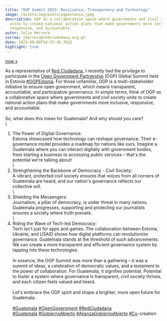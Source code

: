 ```yaml
---
title: "OGP Summit 2023: Resilience, Transparency and Technology"
image: /assets/img/posts/ogpestonia.jpeg
description: OGP as a collaborative space where governments and civil society
  unite to create national action plans that make governments more inclusive,
  responsive, and accountable.
autor: Julio Herrera
correo: jherrera@redciudadana.org.gt
date: 2023-09-08T14:37:30.762Z
highlight: true
---
```

[now •](https://www.linkedin.com/in/julio-herrera-toledo-gt?miniProfileUrn=urn%3Ali%3Afs_miniProfile%3AACoAAANaOfQBnZWYGG75w5XqTFwwLQPV2F2dP18)

As a representative of [Red Ciudadana](https://www.linkedin.com/company/red-ciudadana/), I recently had the privilege to participate in the [Open Government Partnership](https://www.linkedin.com/company/open-government-partnership/) (OGP) Global Summit held in Estonia [\#OGPEstonia](https://www.linkedin.com/feed/hashtag/?keywords=ogpestonia&highlightedUpdateUrns=urn%3Ali%3Aactivity%3A7105921770070642688). For those unfamiliar, OGP is a multi-stakeholder initiative to ensure open government, which means transparent, accountable, and participative governance. In simple terms, think of OGP as a collaborative space where governments and civil society unite to create national action plans that make governments more inclusive, responsive, and accountable.\
\
So, what does this mean for Guatemala? And why should you care?\
\
1. The Power of Digital Governance:\
Estonia showcased how technology can reshape governance. Their e-governance model provides a roadmap for nations like ours. Imagine a Guatemala where you can interact digitally with government bodies, from starting a business to accessing public services – that's the potential we're talking about!\
\
2. Strengthening the Backbone of Democracy - Civil Society:\
A vibrant, protected civil society ensures that voices from all corners of Guatemala are heard, and our nation's governance reflects our collective will.\
\
3. Shielding the Messengers:\
Journalism, a pillar of democracy, is under threat in many nations. Guatemala progresses, supporting and protecting our journalists ensures a society where truth prevails.\
\
4. Riding the Wave of Tech-led Democracy:\
Tech isn't just for apps and games. The collaboration between Estonia, Ukraine, and USAID shows how digital platforms can revolutionize governance. Guatemala stands at the threshold of such advancements. We can create a more transparent and efficient governance system by tapping into these technologies.\
\
In essence, the OGP Summit was more than a gathering – it was a summit of ideas, a celebration of democratic values, and a testament to the power of collaboration. For Guatemala, it signifies potential. Potential to foster a system where governance is transparent, civil society thrives, and each citizen feels valued and heard.\
\
Let's embrace the OGP spirit and shape a brighter, more open future for Guatemala.\
\
[\#Guatemala](https://www.linkedin.com/feed/hashtag/?keywords=guatemala&highlightedUpdateUrns=urn%3Ali%3Aactivity%3A7105921770070642688) [\#OpenGovernment](https://www.linkedin.com/feed/hashtag/?keywords=opengovernment&highlightedUpdateUrns=urn%3Ali%3Aactivity%3A7105921770070642688) [\#RedCiudadana](https://www.linkedin.com/feed/hashtag/?keywords=redciudadana&highlightedUpdateUrns=urn%3Ali%3Aactivity%3A7105921770070642688)\
[\#Guatemala](https://www.linkedin.com/feed/hashtag/?keywords=guatemala&highlightedUpdateUrns=urn%3Ali%3Aactivity%3A7105921770070642688) [\#GobiernoAbierto](https://www.linkedin.com/feed/hashtag/?keywords=gobiernoabierto&highlightedUpdateUrns=urn%3Ali%3Aactivity%3A7105921770070642688) [\#AlianzaGobiernoAbierto](https://www.linkedin.com/feed/hashtag/?keywords=alianzagobiernoabierto&highlightedUpdateUrns=urn%3Ali%3Aactivity%3A7105921770070642688) [\#Co](https://www.linkedin.com/feed/hashtag/?keywords=co&highlightedUpdateUrns=urn%3Ali%3Aactivity%3A7105921770070642688)-creation
